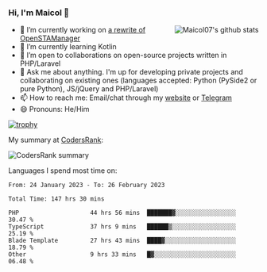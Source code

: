 ### Hi, I'm Maicol 👋
<img align="right" src="https://github-readme-stats.vercel.app/api?username=maicol07&count_private=true&count_private=true&show_icons=true" alt="Maicol07's github stats">

- 🔭 I’m currently working on [a rewrite of OpenSTAManager](https://github.com/Dasc3er/openstamanager/tree/rewrite)
- 🌱 I’m currently learning Kotlin
- 👯 I’m open to collaborations on open-source projects written in PHP/Laravel
- 💬 Ask me about anything. I'm up for developing private projects and collaborating on existing ones (languages accepted: Python (PySide2 or pure Python), JS/jQuery and PHP/Laravel)
- 📫 How to reach me: Email/chat through my [website](https://maicol07.it) or [Telegram](https://telegram.me/maicol07)
- 😄 Pronouns: He/Him

[![trophy](https://github-profile-trophy.vercel.app/?username=maicol07)](https://github.com/ryo-ma/github-profile-trophy)

My summary at [CodersRank](https://codersrank.io):

![CodersRank summary](https://cr-ss-service.azurewebsites.net/api/ScreenShot?widget=summary&username=maicol07&badges=3&show-avatar=true&style=--header-bg-color:%23000;--border-radius:16px)

Languages I spend most time on:
<!--START_SECTION:waka-->

```text
From: 24 January 2023 - To: 26 February 2023

Total Time: 147 hrs 30 mins

PHP                    44 hrs 56 mins  ███████▓░░░░░░░░░░░░░░░░░   30.47 %
TypeScript             37 hrs 9 mins   ██████▒░░░░░░░░░░░░░░░░░░   25.19 %
Blade Template         27 hrs 43 mins  ████▓░░░░░░░░░░░░░░░░░░░░   18.79 %
Other                  9 hrs 33 mins   █▓░░░░░░░░░░░░░░░░░░░░░░░   06.48 %
```

<!--END_SECTION:waka-->
